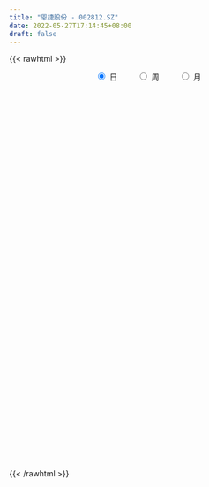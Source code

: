 ```yaml
---
title: "恩捷股份 - 002812.SZ"
date: 2022-05-27T17:14:45+08:00
draft: false
---
```

{{< rawhtml >}}
    <div style="text-align: center">
        <label style="padding: 1rem;"><input style="margin-right: .5rem" type="radio" name="period" value="D" checked onclick="period_change(this)">日</label>
        <label style="padding: 1rem;"><input style="margin-right: .5rem" type="radio" name="period" value="W" onclick="period_change(this)">周</label>
        <label style="padding: 1rem;"><input style="margin-right: .5rem" type="radio" name="period" value="M" onclick="period_change(this)">月</label>
    </div>
    <div id="chart" style="height: 700px;"></div> 
    <script type="text/javascript">
        const D_v = [29897.96,55114.48,40998.24,50944.56,84098.91,45647.38,78876.97,81673.23,46324.68,45690.02,49722.9,38300.93,43593.3,119870.31,141944.52,89039.56,63648.24,71507.38,76946.19,50359.78,68612.55,44386.63,92202.65,142875.87,80795.27,224493.96,110534.55,106272.99,101291.89,85922.71,67230.95,73546.81,95096.65,80022.47,95119.66,101723.72,95198.91,85398.54,126457.71,97315.9,107471.35,89531.48,115621.55,141772.93,110389.5,97085.48,93573.47,70411.53,72126.45,73127.79,98787.79,115792.71,118314.6,121059.42,80335.97,71475.41,120372.45,108204.73,85135.75,126530.15,103193.14,74691.95,84938.15,138384.17,117148.95,69774.05,95864.83,79736.51,80182.58,74282.81,78555.55,79395.23,67013.05,80421.32,53420.17,93984.98,74042.0,101200.06,66720.71,90283.42,71436.76,78337.12,45997.53,62236.2,97387.25,70246.37,58712.22,52395.36,36105.75,38559.22,51986.72,61143.59,101324.91,71965.76,75618.37,100953.89,113287.23,88724.69,71601.81,49755.53,85654.73,79701.37,65281.02,84221.28,63573.85,45543.87,54454.88,138416.28,86466.36,72969.87,82802.09,66181.87,83438.81,48995.57,70947.5,119243.57,88375.13,65992.87,110491.85,85305.77,65486.54,74804.58,66265.15,65707.1,51041.95,86770.55,99728.02,116198.51,92047.12,59660.83,69894.04,78046.64,232616.47,99584.84,88978.26,81615.95,121327.04,93397.06,148738.04,145160.25,89787.51,89277.51,52173.49,46961.65,46848.42,81729.55,83205.68,117399.1,75663.97,56422.67,79959.81,78752.49,82807.43,69178.59,52153.75,59215.64,81559.87,99439.32,91025.42,81454.36,67553.94,123026.26,111357.53,71870.46,61856.58,100100.46,59771.94,72846.96,89311.9,48625.44,52975.42,36256.98,34145.34,45178.77,51133.46,42796.94,99990.55,89311.69,116525.57,80096.83,81704.91,85362.88,48325.61,53970.8,36214.04,37565.81,39527.05,57440.76,58011.9,67625.48,70648.59,79483.04,63210.03,47747.75,108523.18,94983.42,117002.94,105184.04,125663.07,96117.65,107501.87,107886.86,143332.15,120633.69,95255.36,75126.93,51008.09,82292.19,70231.74,96531.41,92878.7,58249.02,87818.48,53497.33,51154.04,47584.2,44839.75,43799.09,111367.01,87163.47,74310.01,82220.78,112066.52,81197.14,65287.91,93525.26,72518.96,60589.87,100311.51,63626.51,108346.8,109435.71,114980.64,80467.22,43852.29,37944.37,99944.7,114436.56,46121.78,45151.96,50530.39,70192.57,36327.94,33649.26,59076.95,44336.94,44917.83,37773.28,37667.79,40607.75]
const D_histogram = [0.0,-0.1778023932,-0.4229050728,-0.5141208284,0.0916593986,0.5536404017,1.4200294049,1.8118940171,1.9358388856,1.9771715595,2.0327078195,1.8251228131,1.713622101,2.4806400787,3.6135096488,3.852725152,3.6296611107,3.2445483791,3.0179150882,2.5489389979,1.718062147,1.0619604443,1.1152083585,1.7485625617,1.9155480361,3.0376550732,3.3798553588,3.7155079099,4.2459434954,4.582494118,4.6795791606,4.4636021642,3.8078371517,2.8829992134,2.1303058192,2.2198528624,1.625623462,1.4275101432,2.2144913398,2.1145089645,1.0600734917,1.4441258605,-0.3385681499,-2.1678999356,-2.0889788602,-1.2486334407,-1.1639794552,-1.6764760258,-2.143197339,-3.4287695163,-3.5298554442,-3.1077866134,-3.8144020855,-3.9572159058,-3.7301439415,-1.8949177219,-0.1804829898,0.719390432,0.9349961856,-0.8345858382,-1.7871223153,-2.7196952901,-3.2991623119,-4.7219144828,-5.8798575404,-5.9463101046,-4.7068139399,-3.8947477409,-2.6157104088,-0.9470340719,-0.020567639,0.9931341583,1.2311656415,1.6451815665,1.5959755512,0.853245044,0.0454859816,-1.3738620957,-1.4905013666,-0.4344269591,-0.3011081594,-0.1604143543,-0.0214696469,0.5902972587,2.1628253459,2.3791121877,1.8279878569,2.149324379,1.8320819158,1.2462119284,0.7021129465,0.3474894976,-1.8805647856,-3.5131119831,-3.4475847736,-5.074673129,-5.7603123107,-6.4988943158,-5.4301778502,-4.4430258779,-2.7201503845,-0.9516334499,0.5637597018,2.5376024434,3.0071052458,3.200078013,3.3616383327,2.2714417321,2.0201828569,1.1893452825,0.771510504,0.1999673683,-0.5123317185,-0.7307474453,-0.5308989369,-1.9339298635,-2.6513298009,-2.9469550364,-3.370240264,-3.2063927221,-2.5789476624,-2.8560864691,-2.454304442,-2.0496831053,-1.7643292273,-1.9425827821,-1.2212170307,-0.9326811051,-1.3726179939,-1.3373778058,-0.7195120914,0.0275766893,-0.4683373228,-0.991040642,-1.1962607531,-1.1960048402,-1.8621347382,-2.0152138684,-1.0426000185,0.4531346314,1.3548207079,1.598657535,1.5858063892,1.5588884113,1.4955229034,0.6999244908,-0.0671310382,-0.9607490715,-0.7337269336,-0.9093936507,-1.1598421501,-0.7238050256,0.1512495296,0.744790442,1.3451140705,1.4129656523,1.6896455761,0.8578174891,-0.0784533887,-1.0793521501,-1.2832463401,-0.8554517099,0.3301735773,1.1676084952,2.0155465171,3.7030283169,4.3419490436,4.0992820306,4.0970276234,3.6786070404,3.1709423959,2.2819581559,1.8052510457,1.0323570935,0.15532097,-0.187570851,-1.5009110688,-2.3554323077,-3.6127445665,-4.3167617917,-4.3787083793,-3.2436705675,-2.1905370048,-1.106391712,-0.2591474432,0.0478355098,0.2580957158,0.9148634182,1.2879475673,2.0011519212,2.2323701878,1.8001496755,0.7233790956,-0.3087349016,-1.6053778626,-2.9375556364,-3.8911032771,-3.8340772753,-2.8096925706,-2.308393706,-1.9252780577,-1.5522692274,-0.4489773403,1.150821224,1.3783028606,1.4596230486,1.1677156907,0.8323133548,0.4993552843,-0.5167598157,-1.5542063709,-1.8390773662,-1.0525551096,-0.6032816564,0.0241218737,-0.0147588854,-0.0097010991,-0.1525961971,-0.9443816876,-1.301984181,-1.7372692595,-2.1377451867,-2.2948916367,-2.1082594743,-1.7557341194,-1.6610296674,-1.5672339812,-1.5378047393,-2.054037127,-2.5045354203,-1.4926836917,-0.2384389148,1.4995622093,2.441238792,2.8033838667,2.6481767243,3.0394259417,4.1924824319,4.4880178244,4.7684137667,4.3333296652,4.5609021851,4.335267869,4.0757701718,3.9359311573,3.186602693,2.0630254614,1.195586896,0.5352677229,0.3974554583]
const D_fast = [0.0,-0.2222529915,-0.5730819393,-0.7928279019,-0.1641328254,0.4362582782,1.6576546326,2.5024927491,3.110397339,3.6460229028,4.2097361176,4.4584318145,4.7753366276,6.162514625,8.1987616073,9.4011583985,10.0855096349,10.5115339981,11.0393794792,11.2076381384,10.8062768243,10.4156652326,10.7477152365,11.8182100801,12.4640825635,14.3456033689,15.5327674942,16.7972970227,18.3892184821,19.8713926342,21.138372467,22.0382960116,22.3344902871,22.1304021521,21.9102852127,22.5547954715,22.3669719366,22.5257361536,23.8663401851,24.294985051,23.505567951,24.250651785,22.3833157371,20.0120089675,19.5686853279,20.0968723871,19.8905315089,18.9589159319,17.956395284,15.8136307275,14.8300809385,14.475203116,12.8149871226,11.6828693258,10.9774053047,12.3389020938,14.0082160785,15.0879371083,15.5372919082,13.5590634249,12.159746369,10.5472495717,9.1429919719,6.5397611803,3.9118537376,2.3588236473,2.4216163269,2.2599955908,2.8851053207,4.3170231396,5.2383476628,6.5003329996,7.0461558931,7.8714672098,8.2212550823,7.6918358362,6.8954482691,5.1326346679,4.6433700554,5.590837723,5.6488794829,5.7494696995,5.8830469951,6.6423882154,8.7556226391,9.5666875278,9.4725601612,10.331227778,10.4720057938,10.1976887885,9.8291180432,9.5613669688,6.8631714892,4.3523462959,3.555977312,0.6602206743,-1.4654965851,-3.8288021691,-4.1176301661,-4.2412346632,-3.198396766,-1.6677881939,-0.0114551167,2.5967882358,3.8180673497,4.8110596201,5.8130295229,5.2906933553,5.5444801943,5.0109789407,4.7860217881,4.2644704944,3.4240884781,3.02298589,3.0901096641,1.2035962716,-0.1766361159,-1.2090001105,-2.4748454042,-3.1125960428,-3.1298878987,-4.1210483226,-4.3328424061,-4.4406418457,-4.5963702746,-5.2602695248,-4.8442080311,-4.7888423819,-5.5719337691,-5.8710380324,-5.4330503409,-4.6790673878,-5.2920657307,-6.0625292104,-6.5668145098,-6.8655598069,-7.9972233894,-8.6541059867,-7.9421421414,-6.3331238336,-5.0927325802,-4.4492313693,-4.0656309178,-3.7028267929,-3.3923115749,-4.0129288649,-4.7967671533,-5.9305724546,-5.88698205,-6.2899971798,-6.8304062168,-6.5753203487,-5.662453411,-4.8827148882,-3.946112742,-3.5250197472,-2.8259284294,-3.4433021441,-4.3991863691,-5.669923168,-6.194628943,-5.9806972402,-4.7125285587,-3.583191517,-2.2313668659,0.3818720131,2.1062800008,2.8884334954,3.910435994,4.4116671711,4.6967381256,4.3782434246,4.3528490758,3.838044397,2.999838516,2.6100539822,0.9214859973,-0.5218933185,-2.682391719,-4.4655993921,-5.6222230746,-5.2981029047,-4.7926035932,-3.9850562284,-3.2025988204,-2.8836569899,-2.608872855,-1.723389298,-1.0283182571,0.1851740771,0.9744848907,0.9923017972,0.0963759912,-1.0129217313,-2.710909158,-4.7774758409,-6.7037993009,-7.6052926179,-7.2833310559,-7.3591306177,-7.4573344839,-7.4723929605,-6.4813454084,-4.5938415381,-4.0217841863,-3.5755582362,-3.5755366715,-3.7028606687,-3.9109799181,-5.056284972,-6.48228312,-7.2269234568,-6.7035399775,-6.4050869385,-5.77165294,-5.8142234204,-5.8115909089,-5.9926350561,-7.0205159686,-7.7036145072,-8.5732169006,-9.5081291245,-10.2389984837,-10.5794311898,-10.6658393647,-10.9863923296,-11.2844051387,-11.6394270817,-12.6691687511,-13.7458008995,-13.1071200939,-11.9124850456,-9.7995933691,-8.2476070885,-7.1846160471,-6.6777790084,-5.5266733056,-3.3254962074,-1.9079563588,-0.4354569748,0.21279134,1.5805894062,2.4387720573,3.1982169031,4.0423606779,4.0896828869,3.4818620206,2.9133201792,2.3868179368,2.3483695368]
const D_slow = [0.0,-0.0444505983,-0.1501768665,-0.2787070736,-0.2557922239,-0.1173821235,0.2376252277,0.690598732,1.1745584534,1.6688513433,2.1770282982,2.6333090014,3.0617145267,3.6818745463,4.5852519585,5.5484332465,6.4558485242,7.266985619,8.021464391,8.6586991405,9.0882146773,9.3537047883,9.632506878,10.0696475184,10.5485345274,11.3079482957,12.1529121354,13.0817891129,14.1432749867,15.2888985162,16.4587933064,17.5746938474,18.5266531354,19.2474029387,19.7799793935,20.3349426091,20.7413484746,21.0982260104,21.6518488453,22.1804760865,22.4454944594,22.8065259245,22.721883887,22.1799089031,21.6576641881,21.3455058279,21.0545109641,20.6353919576,20.0995926229,19.2424002438,18.3599363828,17.5829897294,16.629389208,15.6400852316,14.7075492462,14.2338198157,14.1886990683,14.3685466763,14.6022957227,14.3936492631,13.9468686843,13.2669448618,12.4421542838,11.2616756631,9.791711278,8.3051337519,7.1284302669,6.1547433317,5.5008157295,5.2640572115,5.2589153017,5.5071988413,5.8149902517,6.2262856433,6.6252795311,6.8385907921,6.8499622875,6.5064967636,6.133871422,6.0252646822,5.9499876423,5.9098840537,5.904516642,6.0520909567,6.5927972932,7.1875753401,7.6445723043,8.181903399,8.639923878,8.9514768601,9.1270050967,9.2138774711,8.7437362747,7.865458279,7.0035620856,5.7348938033,4.2948157256,2.6700921467,1.3125476841,0.2017912147,-0.4782463815,-0.716154744,-0.5752148185,0.0591857924,0.8109621038,1.6109816071,2.4513911902,3.0192516233,3.5242973375,3.8216336581,4.0145112841,4.0645031262,3.9364201966,3.7537333352,3.621008601,3.1375261351,2.4746936849,1.7379549258,0.8953948598,0.0937966793,-0.5509402363,-1.2649618536,-1.8785379641,-2.3909587404,-2.8320410472,-3.3176867428,-3.6229910004,-3.8561612767,-4.1993157752,-4.5336602266,-4.7135382495,-4.7066440772,-4.8237284079,-5.0714885684,-5.3705537566,-5.6695549667,-6.1350886512,-6.6388921183,-6.8995421229,-6.7862584651,-6.4475532881,-6.0478889043,-5.651437307,-5.2617152042,-4.8878344784,-4.7128533557,-4.7296361152,-4.9698233831,-5.1532551165,-5.3806035291,-5.6705640667,-5.8515153231,-5.8137029407,-5.6275053302,-5.2912268125,-4.9379853995,-4.5155740054,-4.3011196332,-4.3207329804,-4.5905710179,-4.9113826029,-5.1252455304,-5.042702136,-4.7508000122,-4.246913383,-3.3211563037,-2.2356690428,-1.2108485352,-0.1865916294,0.7330601307,1.5257957297,2.0962852687,2.5475980301,2.8056873035,2.844517546,2.7976248332,2.422397066,1.8335389891,0.9303528475,-0.1488376004,-1.2435146953,-2.0544323371,-2.6020665883,-2.8786645164,-2.9434513772,-2.9314924997,-2.8669685708,-2.6382527162,-2.3162658244,-1.8159778441,-1.2578852971,-0.8078478783,-0.6270031044,-0.7041868298,-1.1055312954,-1.8399202045,-2.8126960238,-3.7712153426,-4.4736384853,-5.0507369118,-5.5320564262,-5.9201237331,-6.0323680681,-5.7446627621,-5.400087047,-5.0351812848,-4.7432523622,-4.5351740235,-4.4103352024,-4.5395251563,-4.9280767491,-5.3878460906,-5.650984868,-5.8018052821,-5.7957748137,-5.799464535,-5.8018898098,-5.8400388591,-6.076134281,-6.4016303262,-6.8359476411,-7.3703839378,-7.944106847,-8.4711717155,-8.9101052454,-9.3253626622,-9.7171711575,-10.1016223423,-10.6151316241,-11.2412654792,-11.6144364021,-11.6740461308,-11.2991555785,-10.6888458805,-9.9879999138,-9.3259557327,-8.5660992473,-7.5179786393,-6.3959741832,-5.2038707415,-4.1205383252,-2.980312779,-1.8964958117,-0.8775532687,0.1064295206,0.9030801938,1.4188365592,1.7177332832,1.8515502139,1.9509140785]
const D_data = [['2021-05-11', 128.3803, 130.9766, 128.3803, 132.1949],['2021-05-12', 129.4887, 128.1905, 125.2846, 130.9567],['2021-05-13', 126.3231, 125.9437, 124.4458, 128.7697],['2021-05-14', 126.3231, 126.5528, 124.1162, 128.2205],['2021-05-17', 127.6014, 136.4789, 126.8224, 137.6373],['2021-05-18', 138.4562, 137.8071, 136.0895, 139.7843],['2021-05-19', 138.0068, 147.2838, 136.8085, 149.3509],['2021-05-20', 145.007, 146.1154, 144.4278, 150.4394],['2021-05-21', 149.0413, 145.7959, 143.599, 149.0413],['2021-05-24', 147.7931, 146.9842, 142.9499, 148.0927],['2021-05-25', 146.2652, 149.311, 145.3265, 151.7775],['2021-05-26', 149.291, 147.4935, 147.0441, 150.7689],['2021-05-27', 147.8031, 149.6605, 145.6661, 151.2882],['2021-05-28', 150.7689, 164.6195, 150.3395, 164.6295],['2021-05-31', 166.7765, 177.4016, 166.7765, 180.747],['2021-06-01', 177.3817, 173.6469, 168.7637, 179.3988],['2021-06-02', 174.7653, 171.7595, 169.7623, 178.2504],['2021-06-03', 171.46, 171.8195, 162.7721, 173.7567],['2021-06-04', 171.0605, 175.7539, 171.0605, 179.9481],['2021-06-07', 176.8125, 174.256, 171.1104, 178.8197],['2021-06-08', 174.256, 169.1732, 165.5682, 179.7284],['2021-06-09', 168.8037, 169.7623, 167.2159, 172.878],['2021-06-10', 170.7609, 179.2491, 169.8023, 182.3447],['2021-06-11', 183.7428, 190.9427, 180.5472, 194.4178],['2021-06-15', 194.6675, 190.2137, 185.8598, 195.3365],['2021-06-23', 204.5337, 209.2371, 199.7204, 209.2371],['2021-06-24', 209.7064, 207.6892, 203.2155, 212.1031],['2021-06-25', 207.6892, 214.1003, 206.8704, 217.5754],['2021-06-28', 213.2614, 224.0363, 210.705, 228.8995],['2021-06-29', 227.6912, 229.6085, 225.8838, 233.8127],['2021-06-30', 230.6771, 233.7727, 224.6854, 241.6617],['2021-07-01', 238.6659, 235.6301, 229.6785, 243.4592],['2021-07-02', 232.3148, 233.6529, 223.8866, 239.4647],['2021-07-05', 238.2664, 231.3761, 225.4843, 239.265],['2021-07-06', 232.7042, 233.7827, 228.1805, 245.1568],['2021-07-07', 227.7012, 247.154, 225.704, 251.6377],['2021-07-08', 246.5648, 241.6916, 240.8628, 255.9317],['2021-07-09', 240.8528, 248.7218, 233.4332, 252.8161],['2021-07-12', 253.6449, 267.1859, 247.9828, 273.3373],['2021-07-13', 268.8836, 262.8021, 252.9359, 273.6169],['2021-07-14', 255.742, 252.167, 242.7202, 258.1486],['2021-07-15', 246.0955, 272.6183, 246.0955, 273.8666],['2021-07-16', 269.4328, 245.3565, 245.3565, 269.6225],['2021-07-19', 232.6743, 237.168, 228.1805, 243.2195],['2021-07-20', 237.6673, 257.7591, 237.168, 260.1358],['2021-07-21', 262.9918, 271.5299, 259.6365, 273.4971],['2021-07-22', 272.1989, 266.6267, 258.1386, 276.2932],['2021-07-23', 263.9605, 259.8163, 250.7589, 264.4198],['2021-07-26', 254.4737, 259.1072, 245.6561, 261.8035],['2021-07-27', 256.6008, 244.6575, 242.8101, 264.4897],['2021-07-28', 244.6675, 255.6321, 240.014, 259.1372],['2021-07-29', 265.6081, 262.9619, 245.5163, 268.0048],['2021-07-30', 259.6365, 247.7032, 240.0439, 267.4156],['2021-08-02', 253.6449, 251.6477, 237.7172, 261.3142],['2021-08-03', 256.6507, 255.5922, 245.3166, 261.6337],['2021-08-04', 249.6505, 281.1564, 248.6519, 281.1564],['2021-08-05', 280.6171, 290.4733, 279.6085, 296.415],['2021-08-06', 292.5904, 289.6145, 284.9011, 307.7492],['2021-08-09', 287.6073, 286.7985, 272.4286, 289.5846],['2021-08-10', 286.4889, 259.8063, 258.1186, 287.4875],['2021-08-11', 266.6267, 263.6309, 253.6549, 268.4242],['2021-08-12', 263.5311, 258.8975, 256.1414, 267.6253],['2021-08-13', 261.5838, 258.6379, 255.6421, 279.3988],['2021-08-16', 249.6605, 241.1025, 237.7472, 252.6463],['2021-08-17', 237.6673, 234.6615, 230.4773, 242.6603],['2021-08-18', 237.6673, 241.5618, 236.6687, 246.6547],['2021-08-19', 244.1482, 257.9389, 241.6717, 261.0246],['2021-08-20', 257.14, 255.6421, 253.2455, 270.6012],['2021-08-23', 256.6507, 265.3885, 246.3052, 270.1718],['2021-08-24', 263.6209, 277.6113, 258.6479, 281.3261],['2021-08-25', 276.8324, 275.714, 262.7322, 277.6113],['2021-08-26', 276.6127, 283.2335, 271.0306, 286.5388],['2021-08-27', 277.2219, 278.6099, 267.9549, 283.2035],['2021-08-30', 278.6099, 284.6016, 271.9493, 297.873],['2021-08-31', 285.6002, 282.0052, 274.4158, 286.0995],['2021-09-01', 285.4304, 273.1076, 258.6479, 285.9996],['2021-09-02', 269.6225, 269.4228, 265.9377, 279.6085],['2021-09-03', 270.022, 256.1314, 249.6505, 270.6111],['2021-09-06', 252.9259, 268.0447, 250.7589, 269.2131],['2021-09-07', 272.4186, 285.3905, 262.832, 287.3976],['2021-09-08', 284.991, 277.6113, 273.6169, 285.3006],['2021-09-09', 281.4759, 279.1092, 271.0006, 290.5932],['2021-09-10', 276.6028, 280.6171, 272.6183, 285.6002],['2021-09-13', 286.8384, 289.6645, 281.6058, 296.3851],['2021-09-14', 291.5918, 309.6465, 289.295, 318.554],['2021-09-15', 311.7236, 300.3096, 298.3823, 314.5596],['2021-09-16', 301.0585, 292.5305, 288.2964, 302.876],['2021-09-17', 292.5904, 305.5722, 289.5946, 310.3655],['2021-09-22', 304.5736, 300.3795, 293.3393, 306.5708],['2021-09-23', 297.5834, 297.0541, 294.5876, 304.5736],['2021-09-24', 298.0927, 296.5848, 284.6016, 303.3753],['2021-09-27', 297.0841, 298.2524, 286.1094, 304.4438],['2021-09-28', 296.1354, 268.4242, 268.4242, 300.5293],['2021-09-29', 264.6295, 264.4298, 257.9688, 275.1648],['2021-09-30', 267.0461, 279.7284, 262.6323, 284.3719],['2021-10-08', 283.603, 251.7575, 251.7575, 285.4004],['2021-10-11', 252.846, 253.6449, 241.6617, 262.7821],['2021-10-12', 252.6463, 244.6874, 239.6645, 254.8532],['2021-10-13', 246.6547, 263.7308, 246.6547, 265.4284],['2021-10-14', 262.5225, 264.4298, 258.6379, 270.6211],['2021-10-15', 266.447, 278.1106, 256.8005, 282.1849],['2021-10-18', 280.4174, 286.5988, 272.6683, 287.3976],['2021-10-19', 286.5988, 292.0911, 284.991, 298.2325],['2021-10-20', 292.0911, 308.5181, 290.2037, 313.2914],['2021-10-21', 309.3669, 298.582, 294.8971, 309.986],['2021-10-22', 298.8916, 299.5806, 291.2023, 302.876],['2021-10-25', 298.582, 303.0757, 297.124, 308.4482],['2021-10-26', 311.5638, 287.5175, 280.3974, 312.2129],['2021-10-27', 284.6016, 296.5848, 280.6071, 299.7603],['2021-10-28', 296.5848, 288.1965, 284.252, 301.2383],['2021-10-29', 292.4306, 291.3321, 282.6044, 295.2866],['2021-11-01', 293.589, 287.6872, 281.8554, 296.3651],['2021-11-02', 285.6002, 282.884, 277.1919, 290.0939],['2021-11-03', 282.6443, 286.5988, 278.0607, 287.3477],['2021-11-04', 288.7258, 291.8115, 284.8312, 301.1784],['2021-11-05', 288.5261, 267.9449, 266.2872, 288.596],['2021-11-08', 265.4284, 269.3429, 263.3114, 273.9664],['2021-11-09', 269.4827, 269.9321, 264.7893, 277.2019],['2021-11-10', 268.4442, 264.0304, 252.4366, 269.6125],['2021-11-11', 274.5956, 268.1146, 267.0162, 278.2704],['2021-11-12', 268.1146, 273.7168, 265.1388, 276.4729],['2021-11-15', 271.9193, 261.0146, 256.9303, 272.878],['2021-11-16', 259.8362, 267.5055, 254.6435, 271.6197],['2021-11-17', 267.146, 267.6153, 264.26, 274.306],['2021-11-18', 269.6225, 266.0875, 263.3313, 271.6197],['2021-11-19', 267.5954, 258.6379, 255.2926, 273.1776],['2021-11-22', 259.6465, 269.6225, 259.6465, 272.3887],['2021-11-23', 268.6239, 265.5382, 252.147, 268.6239],['2021-11-24', 264.6095, 254.4937, 253.2954, 264.6295],['2021-11-25', 254.6535, 257.6393, 253.7547, 261.5139],['2021-11-26', 258.8077, 265.2287, 256.9802, 267.5255],['2021-11-29', 260.6351, 269.6026, 260.6351, 272.2089],['2021-11-30', 250.6491, 253.8446, 242.86, 257.6293],['2021-12-01', 252.6363, 249.4508, 245.4963, 257.6293],['2021-12-02', 251.6477, 249.8302, 247.7531, 257.3397],['2021-12-03', 249.6804, 250.0999, 243.6689, 251.1484],['2021-12-06', 246.6547, 237.867, 237.0681, 249.1512],['2021-12-07', 238.0767, 239.6046, 231.9952, 242.1011],['2021-12-08', 240.1638, 253.7448, 240.1638, 261.2343],['2021-12-09', 254.4438, 265.7879, 251.1883, 266.0276],['2021-12-10', 264.6495, 264.6295, 257.14, 265.6281],['2021-12-13', 264.1302, 259.7863, 253.8047, 266.6267],['2021-12-14', 259.4168, 257.6393, 255.0629, 262.1929],['2021-12-15', 255.6521, 257.839, 255.6521, 261.3841],['2021-12-16', 257.6393, 257.6393, 254.6435, 260.1358],['2021-12-17', 255.6121, 246.3251, 245.696, 256.431],['2021-12-20', 248.6519, 242.0212, 238.0268, 252.127],['2021-12-21', 243.6089, 234.8213, 227.4416, 244.6575],['2021-12-22', 236.2093, 245.6561, 236.1594, 246.9343],['2021-12-23', 241.7116, 239.3349, 236.9682, 245.6561],['2021-12-24', 239.4647, 235.6201, 227.3417, 242.3307],['2021-12-27', 233.6729, 243.1496, 233.2634, 245.3166],['2021-12-28', 242.151, 251.1484, 237.3277, 251.8175],['2021-12-29', 250.02, 251.1484, 247.2339, 257.4096],['2021-12-30', 251.1484, 254.5337, 248.7318, 256.0016],['2021-12-31', 258.5181, 250.0499, 248.5321, 259.1372],['2022-01-04', 253.7448, 254.1742, 248.4622, 259.1871],['2022-01-05', 250.699, 239.1652, 237.6673, 255.1428],['2022-01-06', 240.703, 232.7541, 227.1819, 240.703],['2022-01-07', 232.6743, 225.5842, 221.2502, 234.5916],['2022-01-10', 224.6854, 230.6771, 221.9093, 235.0509],['2022-01-11', 242.0511, 237.6273, 235.0609, 249.9301],['2022-01-12', 246.6447, 250.5692, 246.1754, 254.973],['2022-01-13', 253.6449, 251.5978, 243.6788, 256.8005],['2022-01-14', 248.7717, 256.9403, 245.6561, 260.6351],['2022-01-17', 261.6337, 276.1035, 261.6337, 278.3803],['2022-01-18', 277.6113, 272.109, 266.7965, 278.0108],['2022-01-19', 274.6155, 265.2786, 258.2085, 279.7883],['2022-01-20', 266.427, 270.8209, 265.6781, 280.8868],['2022-01-21', 270.8209, 267.6253, 264.7394, 274.9151],['2022-01-24', 265.1787, 266.9063, 257.6593, 269.6225],['2022-01-25', 268.5341, 260.7849, 260.715, 270.3615],['2022-01-26', 263.6309, 264.2201, 258.4382, 266.417],['2022-01-27', 263.6309, 258.6379, 258.4981, 267.7252],['2022-01-28', 261.6936, 253.7348, 250.6491, 263.9105],['2022-02-07', 261.6337, 257.5095, 255.692, 268.4242],['2022-02-08', 255.7519, 240.5432, 236.9682, 257.4396],['2022-02-09', 242.5604, 239.1652, 228.1905, 243.559],['2022-02-10', 240.683, 226.1833, 222.6982, 241.6617],['2022-02-11', 224.6854, 224.6655, 222.169, 234.3419],['2022-02-14', 221.7196, 227.0421, 219.7224, 235.0609],['2022-02-15', 229.6785, 241.6617, 225.724, 243.4292],['2022-02-16', 241.6617, 244.0583, 239.1652, 248.3623],['2022-02-17', 244.0583, 248.5321, 237.7871, 252.5964],['2022-02-18', 245.1069, 249.8402, 242.9399, 252.5364],['2022-02-21', 249.6505, 245.696, 243.2894, 251.6477],['2022-02-22', 246.1853, 245.5962, 240.8828, 246.6547],['2022-02-23', 246.5948, 253.6249, 245.6062, 257.9289],['2022-02-24', 250.0499, 253.3952, 249.6505, 256.9702],['2022-02-25', 255.6421, 261.6337, 255.5223, 266.1374],['2022-02-28', 261.3142, 259.6365, 249.7503, 262.4925],['2022-03-01', 262.7322, 252.2469, 251.0485, 263.4012],['2022-03-02', 250.749, 240.9826, 238.8856, 253.0258],['2022-03-03', 240.6731, 235.8898, 235.6701, 242.9299],['2022-03-04', 232.0352, 225.3545, 223.7368, 237.4176],['2022-03-07', 223.8766, 215.738, 213.5011, 224.4058],['2022-03-08', 217.9948, 211.2043, 205.9117, 220.4614],['2022-03-09', 210.5552, 217.865, 206.2812, 220.7509],['2022-03-10', 226.5728, 229.6685, 222.7182, 235.1708],['2022-03-11', 226.5628, 224.5157, 215.8179, 227.6713],['2022-03-14', 221.6896, 222.9778, 216.8165, 232.5544],['2022-03-15', 222.9878, 222.6882, 217.7052, 232.175],['2022-03-16', 227.6912, 234.1921, 218.1146, 235.68],['2022-03-17', 238.6659, 247.1939, 238.6659, 251.6377],['2022-03-18', 242.2508, 235.1708, 228.6798, 242.3607],['2022-03-21', 235.6701, 234.5716, 229.9581, 240.024],['2022-03-22', 233.7228, 229.6785, 228.0607, 234.6715],['2022-03-23', 231.6757, 227.5714, 224.7853, 236.6687],['2022-03-24', 225.684, 225.684, 216.8464, 228.4801],['2022-03-25', 225.3645, 212.8121, 211.7236, 225.3645],['2022-03-28', 214.4298, 205.4624, 202.5165, 215.019],['2022-03-29', 205.712, 209.2071, 205.3126, 211.1144],['2022-03-30', 212.7022, 222.0491, 211.7036, 222.0491],['2022-03-31', 221.6896, 219.6924, 216.1973, 221.6896],['2022-04-01', 219.6924, 223.7867, 217.1959, 227.4516],['2022-04-06', 222.6882, 216.2073, 214.26, 224.5856],['2022-04-07', 215.698, 215.8278, 211.7036, 218.574],['2022-04-08', 216.6966, 212.7022, 209.8063, 219.4927],['2022-04-11', 209.0773, 200.739, 197.7731, 209.0773],['2022-04-12', 197.9229, 201.2682, 197.9229, 205.692],['2022-04-13', 200.1098, 195.9756, 193.7388, 201.9273],['2022-04-14', 198.3124, 191.5718, 188.7657, 201.0485],['2022-04-15', 189.7344, 190.2337, 182.3148, 191.7316],['2022-04-18', 191.2323, 191.6816, 181.9852, 195.4963],['2022-04-19', 194.8173, 192.4306, 191.5219, 197.5235],['2022-04-20', 195.2766, 187.7372, 183.4032, 195.2766],['2022-04-21', 187.7372, 185.5802, 183.3034, 193.4991],['2022-04-22', 185.2307, 182.4446, 180.8568, 185.3006],['2022-04-25', 177.7511, 171.3601, 170.9906, 180.747],['2022-04-26', 173.0577, 166.1674, 164.7693, 173.6569],['2022-04-27', 162.842, 182.7841, 161.7735, 182.7841],['2022-04-28', 182.3148, 189.6145, 179.2491, 193.4991],['2022-04-29', 189.7344, 202.6663, 182.7541, 206.9802],['2022-05-05', 204.7134, 199.97, 193.1696, 204.7134],['2022-05-06', 194.9271, 196.8744, 193.8586, 201.4779],['2022-05-09', 194.7274, 191.7615, 190.3835, 198.4821],['2022-05-10', 191.7216, 200.2596, 187.108, 200.8189],['2022-05-11', 202.2169, 215.7579, 196.3251, 219.4927],['2022-05-12', 212.2229, 211.434, 207.7492, 215.5582],['2022-05-13', 213.2914, 215.698, 209.8662, 216.8165],['2022-05-16', 218.8, 209.3, 209.03, 222.0],['2022-05-17', 209.0, 220.11, 209.0, 222.0],['2022-05-18', 219.0, 217.66, 216.38, 221.82],['2022-05-19', 215.0, 219.1, 213.44, 220.8],['2022-05-20', 221.29, 222.68, 218.0, 224.68],['2022-05-23', 221.23, 215.56, 214.44, 222.49],['2022-05-24', 214.66, 208.06, 207.12, 215.38],['2022-05-25', 208.0, 207.4, 205.78, 211.8],['2022-05-26', 207.7, 206.8, 202.2, 212.5],['2022-05-27', 208.64, 211.83, 208.64, 216.86]]
const W_v = [90652.5,87240.81,87945.56,63056.73,41472.52,80804.84,46100.4,32997.79,38965.57,147523.24,58149.11,73805.41,103082.45,73518.14,45190.95,74597.33,59304.67,89939.0,51887.3,42984.78,81913.05,33659.94,51394.68,40538.99,47602.14,51010.84,50835.34,29655.86,22643.23,31718.4,32790.28,21378.65,35494.41,55392.78,61814.57,52199.94,56615.29,17435.74,36342.58,73981.77,72900.28,23632.58,66585.52,78903.94,84166.58,79609.78,79880.88,50163.07,69164.63,74757.26,64321.33,97059.56,101060.19,93408.77,72991.02,97311.05,55134.49,54814.51,43416.81,29721.65,40842.69,66978.91,37308.02,63915.65,65174.03,54804.55,60231.73,88105.39,121802.83,89255.85,128875.33,130734.18,66910.89,110914.98,96764.26,48422.48,107011.74,82056.07,72128.41,83244.27,125649.91,176966.9,193274.67,153653.69,130599.76,126729.66,118949.71,179049.69,119549.6,121284.78,73655.84,28378.2,85525.77,83477.72,118562.83,87289.53,56573.67,83279.76,157127.0,114053.68,131351.2,157005.02,109928.9,223708.84,172332.71,213708.55,137030.83,236054.4,244890.17,247185.95,354897.0700000001,308782.63,411387.76,75950.87,423492.83,264270.68,221064.84,270810.38,730680.7000000001,316866.19,482167.8200000001,531191.4300000001,435563.28,427989.53,343328.99,490910.16,379090.98,545550.62,549084.7,521036.54,826713.3600000001,765336.8100000001,585863.27,896734.3400000001,561143.4900000001,512964.08,552211.2,617253.4299999999,620770.35,397930.7,508267.3100000001,306395.83,259926.47,252526.79,309209.28,520466.52,313909.48,368754.78,347544.9400000001,375094.1200000001,181874.1,252697.06,415982.3100000001,459430.14,460375.14,496272.44,364912.4399999999,416220.2799999999,323409.59,367811.18,383996.38,309184.52,330737.38,263812.44,174821.43,92453.59,302089.31,252627.76,309613.91,403726.68,355997.02,246554.33,286753.2,340878.76,331843.91,331890.31,307404.03,261102.58,519288.83,915930.64,468041.31,391000.37,356459.54,240532.15,324656.94,573367.11,519948.09,540322.64,506047.47,322962.75,259233.93,133298.71,193994.6,315099.23,280577.21,101486.74,214074.49,336621.17,297177.46,443085.89,398437.48,80795.27,441301.5,423089.01,457463.3,536397.99,513232.91,478149.34,501447.98,474489.14,500908.51,379429.22,403068.53,352775.54,340977.4,126651.69,310052.63,100953.89,409023.99,338321.39,435109.48,388807.32,415652.16,344589.33,437528.52,580842.1599999999,598409.9,316990.62,412651.23,342107.9,353478.97,435664.77,370656.7,219689.97,428721.58,305578.24,260171.0,369612.59,538951.12,574609.9300000001,375190.36,343597.57,136223.04,467127.79,373119.14,496701.17,124319.51,343599.3700000001,249777.11,205303.59]
const W_histogram = [0.0,0.053460057,0.055938175,-0.0522466541,-0.0474509995,0.1669081513,0.3404349211,0.5990095419,1.0249458338,1.1059827046,1.0649446545,1.1051098575,0.7941675619,0.6590478149,0.5788930986,0.7945716559,0.8610485535,0.3538281892,-0.1899353245,-0.4340850946,-0.7864000855,-0.8608816654,-0.7819999494,-0.7791008502,-0.9519054504,-1.0777414035,-1.036480043,-0.9990440273,-0.9528548588,-0.8889334485,-0.4999633603,-0.2961546674,-0.0593067244,0.179357282,0.5559686116,0.6250824703,0.7789742077,0.765249381,0.819427156,0.4758251007,0.242633003,0.07881509,0.1400950636,0.0021517535,-0.1132271316,-0.4036237756,-0.4927120141,-0.5496034366,-0.6670144476,-0.6184754167,-0.8216406839,-0.9723520255,-0.7570181422,-0.6044462517,-0.5975989315,-0.5227159334,-0.5922545456,-0.5644682582,-0.5288895352,-0.4861251742,-0.3476274906,-0.1185095346,-0.0053004756,-0.1182864127,-0.201426335,-0.2491782261,-0.055445034,0.0993638948,0.3697909624,0.4973808211,0.7535036029,0.971927983,1.1230193735,0.9684736279,0.8452283177,0.7368630841,0.50793616,0.3548513288,0.3607460425,0.2511486773,0.2935305008,0.3018053486,0.5843011761,0.8389357256,1.0638144189,1.0700116654,0.9133800887,0.5973976738,0.3462137032,0.2192366608,-0.0273626253,-0.2176249787,-0.3724960716,-0.5741064741,-0.5483431204,-0.5047838261,-0.5023914748,-0.5333081649,-0.6879800559,-0.7829460704,-0.6063700212,-0.3812196394,-0.3015774006,-0.067671762,0.0571099494,0.0052129845,-0.0861292654,0.0180912143,-0.0883281044,-0.1323728868,-0.0603962438,0.0088891752,0.0836398012,0.1684982966,0.2707375792,0.2343618771,0.1461415219,0.1751515872,0.3824161998,0.3752983581,0.6023212277,0.8389806747,1.0895831665,1.2380502663,1.3722230612,1.5825423376,1.8564422332,2.0601466429,1.9974426041,2.0472017607,2.2402035756,2.0860566402,1.9983580614,1.3731479324,0.8433320113,0.1286040478,-0.7702758761,-1.5604143184,-1.7725263084,-1.8910698051,-1.6946610376,-1.5498891202,-1.1760637527,-0.8654840169,-0.8057377822,-0.5804513502,-0.2273244221,0.2789410621,0.4136420011,0.5499055302,0.7589388498,0.9741619978,1.3490448801,1.5314452,1.1760555319,1.500551129,1.7884794284,1.6365808624,1.029968446,0.9180810627,1.0831448199,0.695387044,0.9789836162,0.7842630168,0.899529172,1.3066401289,1.3867975321,1.0573908441,1.0525043563,1.2208813214,1.3322424416,1.0082565405,0.2288162538,0.2160794527,0.2373427098,1.3492681171,2.6131628435,3.3941767067,4.2470462212,3.6281702293,3.0668412763,1.8137324039,0.7835958251,0.7039917277,-0.8206718912,-2.9643564408,-4.1512493205,-4.0182928674,-4.0938222013,-4.1651892435,-3.9553399633,-3.7799501814,-3.6636500333,-2.6651110307,-1.4066299225,-0.9115109942,-0.8027415219,0.4792339747,2.4014852237,4.128101072,5.8909179442,6.5547517407,8.0509354521,9.6954520769,11.0384954635,10.9205901689,11.00583734,9.4930428148,10.4840043347,8.3168931324,6.050680086,5.4842961287,3.1002463809,2.6919741953,3.5673038688,3.0270224309,1.1187054261,-2.2588838185,-2.9083464066,-2.1188254816,-2.3605015699,-4.1965793155,-5.0653164075,-6.6013069485,-7.0770445188,-8.2332612331,-7.8438832327,-8.5836796236,-9.4878994016,-8.8221068197,-9.6692754311,-7.8358737285,-5.7197742004,-5.0927290607,-6.3889333022,-5.3463568005,-3.7343029163,-4.9091943453,-5.4963867748,-4.938398036,-5.7874906004,-5.3335594354,-5.4823180294,-6.7150376903,-7.610432003,-6.4425297414,-5.6880598772,-3.6484040444,-1.6575284709,-0.9358111447]
const W_fast = [0.0,0.0668250712,0.0832877331,-0.0379587596,-0.0450258549,0.2110603337,0.4696958339,0.8780228401,1.5601955904,1.9177281374,2.1429262509,2.4593689182,2.3469685132,2.37661072,2.4411792783,2.8555007496,3.1372397855,2.7184764685,2.1272291237,1.77455808,1.2256430676,0.9359410715,0.8193228001,0.6274466867,0.2166657239,-0.17860558,-0.3964642303,-0.6087892215,-0.8008137676,-0.9591257195,-0.6951464713,-0.5653764453,-0.3433551834,-0.0598518564,0.455751626,0.6811361023,1.0297713916,1.2073589102,1.4663934742,1.2417476941,1.0692138471,0.9250997066,1.021403446,0.8839980744,0.7403124063,0.3490098185,0.1367435765,-0.0575487052,-0.3417133281,-0.4477931514,-0.8563685895,-1.2501679375,-1.2240885898,-1.2226282622,-1.3651806749,-1.4209766601,-1.6385789088,-1.7519096858,-1.8485533466,-1.9273202792,-1.8757294683,-1.6762388959,-1.5643549558,-1.7069124961,-1.8404090021,-1.9504554498,-1.7705835162,-1.5909336136,-1.2280588055,-0.9761237415,-0.531625059,-0.0702186831,0.3616275508,0.4492002121,0.5372619813,0.6131125187,0.5111696347,0.4467976357,0.54287886,0.4960686641,0.6118331128,0.6955592978,1.1241304193,1.5884989001,2.0793311982,2.3530313611,2.4247448065,2.2581118101,2.0934812653,2.0213133881,1.7678734457,1.5232048476,1.2752097368,0.9300727157,0.8187502893,0.7361136272,0.6129081098,0.4486643784,0.1219974734,-0.1687050587,-0.1437215148,-0.0138760429,-0.0096281542,0.2073595439,0.3464187427,0.2958250239,0.1829504577,0.291693741,0.1631923961,0.086054392,0.1429319741,0.2144396869,0.3101002631,0.4370833327,0.6070070102,0.6292217773,0.5775368026,0.6503347647,0.9532034273,1.0399101751,1.4175133516,1.8639179673,2.3869162507,2.8448959171,3.3221244773,3.928079338,4.666089792,5.3848308624,5.8214874746,6.3830470713,7.1360997802,7.5034670048,7.9153579414,7.6334347955,7.3144518773,6.6318749256,5.5404260327,4.3601840109,3.7049404438,3.1136294958,2.8863730039,2.6436726412,2.7234820706,2.8176908021,2.6760025913,2.7561761857,3.0524720082,3.628472758,3.8665841972,4.1403241089,4.539092141,4.9978557885,5.7099998908,6.2752615106,6.2138857255,6.9135191049,7.6485672614,7.9058139109,7.556693606,7.6743264884,8.1101764506,7.8962654357,8.424607912,8.4259530668,8.7661015149,9.499872504,9.9267292903,9.8616703133,10.1199099147,10.5935072101,11.0379289406,10.9660071746,10.2437709514,10.2850540135,10.3656529481,11.8148953846,13.7320808219,15.3616388618,17.2762699316,17.564436497,17.7698178631,16.9701420917,16.1359044692,16.2322983037,14.502466712,11.6176930522,9.3929878423,8.5213710786,7.4223861944,6.3097218414,5.5307361307,4.7611383672,3.9615260071,4.2937872519,5.2006108796,5.4678520593,5.3759361511,6.7777201414,9.3003426964,12.0589838127,15.2945301709,17.5970519026,21.105969477,25.174349121,29.2770163735,31.8892586211,34.7259651272,35.5864313057,39.1983939093,39.1105059901,38.3569629652,39.1616530401,37.5526648875,37.8173862507,39.5845418914,39.8010160612,38.172375413,34.2300652138,32.8535160239,33.1133305786,32.2815290978,29.3963065234,27.2612403295,24.0749230513,21.8299243513,18.6153923288,17.043799521,14.1580832241,10.8818885958,9.3421544728,6.0776670036,5.952100274,6.638256252,5.9921191265,3.0986815595,2.804668861,3.4831470162,1.0809570009,-0.8803321223,-1.5569428926,-3.852908107,-4.7323668008,-6.2517049023,-9.1631839857,-11.9611862991,-12.4039164728,-13.0714615779,-11.9439067563,-10.3674133005,-9.8796487604]
const W_slow = [0.0,0.0133650142,0.027349558,0.0142878945,0.0024251446,0.0441521824,0.1292609127,0.2790132982,0.5352497566,0.8117454328,1.0779815964,1.3542590608,1.5528009513,1.717562905,1.8622861797,2.0609290936,2.276191232,2.3646482793,2.3171644482,2.2086431745,2.0120431532,1.7968227368,1.6013227495,1.4065475369,1.1685711743,0.8991358234,0.6400158127,0.3902548059,0.1520410912,-0.070192271,-0.195183111,-0.2692217779,-0.284048459,-0.2392091385,-0.1002169856,0.056053632,0.2507971839,0.4421095292,0.6469663182,0.7659225933,0.8265808441,0.8462846166,0.8813083825,0.8818463209,0.853539538,0.7526335941,0.6294555905,0.4920547314,0.3253011195,0.1706822653,-0.0347279056,-0.277815912,-0.4670704476,-0.6181820105,-0.7675817434,-0.8982607267,-1.0463243631,-1.1874414277,-1.3196638115,-1.441195105,-1.5281019777,-1.5577293613,-1.5590544802,-1.5886260834,-1.6389826671,-1.7012772237,-1.7151384822,-1.6902975085,-1.5978497679,-1.4735045626,-1.2851286619,-1.0421466661,-0.7613918227,-0.5192734158,-0.3079663363,-0.1237505653,0.0032334747,0.0919463069,0.1821328175,0.2449199868,0.318302612,0.3937539492,0.5398292432,0.7495631746,1.0155167793,1.2830196957,1.5113647178,1.6607141363,1.7472675621,1.8020767273,1.795236071,1.7408298263,1.6477058084,1.5041791899,1.3670934097,1.2408974532,1.1152995845,0.9819725433,0.8099775293,0.6142410117,0.4626485064,0.3673435966,0.2919492464,0.2750313059,0.2893087933,0.2906120394,0.2690797231,0.2736025266,0.2515205005,0.2184272788,0.2033282179,0.2055505117,0.226460462,0.2685850361,0.3362694309,0.3948599002,0.4313952807,0.4751831775,0.5707872274,0.664611817,0.8151921239,1.0249372926,1.2973330842,1.6068456508,1.9499014161,2.3455370005,2.8096475588,3.3246842195,3.8240448705,4.3358453107,4.8958962046,5.4174103646,5.91699988,6.2602868631,6.4711198659,6.5032708779,6.3107019088,5.9205983292,5.4774667522,5.0046993009,4.5810340415,4.1935617614,3.8995458233,3.683174819,3.4817403735,3.3366275359,3.2797964304,3.3495316959,3.4529421962,3.5904185787,3.7801532912,4.0236937906,4.3609550107,4.7438163106,5.0378301936,5.4129679759,5.860087833,6.2692330486,6.5267251601,6.7562454257,7.0270316307,7.2008783917,7.4456242958,7.64169005,7.866572343,8.1932323752,8.5399317582,8.8042794692,9.0674055583,9.3726258887,9.7056864991,9.9577506342,10.0149546976,10.0689745608,10.1283102383,10.4656272675,11.1189179784,11.9674621551,13.0292237104,13.9362662677,14.7029765868,15.1564096878,15.3523086441,15.528306576,15.3231386032,14.582049493,13.5442371629,12.539663946,11.5162083957,10.4749110848,9.486076094,8.5410885486,7.6251760403,6.9588982826,6.607240802,6.3793630535,6.178677673,6.2984861667,6.8988574726,7.9308827406,9.4036122267,11.0423001619,13.0550340249,15.4788970441,18.23852091,20.9686684522,23.7201277872,26.0933884909,28.7143895746,30.7936128577,32.3062828792,33.6773569114,34.4524185066,35.1254120554,36.0172380226,36.7739936303,37.0536699869,36.4889490322,35.7618624306,35.2321560602,34.6420306677,33.5928858389,32.326556737,30.6762299998,28.9069688701,26.8486535619,24.8876827537,22.7417628478,20.3697879974,18.1642612925,15.7469424347,13.7879740026,12.3580304525,11.0848481873,9.4876148617,8.1510256616,7.2174499325,5.9901513462,4.6160546525,3.3814551435,1.9345824934,0.6011926346,-0.7693868728,-2.4481462954,-4.3507542961,-5.9613867315,-7.3834017008,-8.2955027119,-8.7098848296,-8.9438376158]
const W_data = [['2017-07-14', 26.4276, 25.1667, 24.5564, 26.7385],['2017-07-21', 25.1609, 26.0044, 23.3415, 27.3316],['2017-07-28', 26.4449, 25.564, 23.7532, 26.4564],['2017-08-04', 25.3337, 23.8943, 23.0882, 26.3413],['2017-08-11', 23.9231, 24.9911, 23.3185, 25.2272],['2017-08-18', 24.994, 28.2643, 24.9019, 29.1712],['2017-08-25', 28.2125, 29.0215, 27.3978, 29.934],['2017-09-01', 29.3583, 31.6671, 29.1251, 31.8974],['2017-09-08', 34.8338, 36.3337, 34.8338, 37.4161],['2017-09-15', 35.9853, 34.3386, 33.6391, 39.9668],['2017-09-22', 34.6899, 33.9241, 33.3944, 36.1005],['2017-09-29', 33.4548, 35.9853, 32.3033, 37.4247],['2017-10-13', 36.8461, 31.8197, 31.5433, 36.8461],['2017-10-20', 29.6519, 33.6305, 29.5022, 34.0508],['2017-10-27', 34.2235, 34.4883, 32.5336, 35.4096],['2017-11-03', 34.4883, 39.3967, 33.7974, 40.4475],['2017-11-10', 39.2298, 39.2672, 38.441, 41.1816],['2017-11-17', 40.1827, 31.6988, 31.3792, 40.3036],['2017-11-24', 31.6498, 28.7883, 28.414, 33.1036],['2017-12-01', 29.0474, 30.4781, 28.0139, 30.6883],['2017-12-08', 30.2853, 27.3143, 24.1879, 31.0741],['2017-12-15', 27.6943, 29.2489, 27.4295, 29.6174],['2017-12-22', 29.2489, 30.766, 26.7645, 30.9416],['2017-12-29', 30.766, 29.6231, 28.7883, 31.0481],['2018-01-05', 29.1395, 26.4478, 26.0879, 29.934],['2018-01-12', 26.7616, 25.5582, 25.089, 26.9545],['2018-01-19', 25.4229, 26.6838, 24.3721, 27.2049],['2018-01-26', 27.2078, 26.1052, 24.9019, 27.2078],['2018-02-02', 25.7194, 25.6964, 24.7637, 26.6291],['2018-02-09', 25.0458, 25.4834, 22.6218, 26.2923],['2018-02-14', 25.6216, 30.2104, 25.6216, 30.4407],['2018-02-23', 30.2133, 29.1452, 28.2557, 30.6624],['2018-03-02', 29.5368, 30.5731, 28.8458, 31.3447],['2018-03-09', 30.6595, 31.8974, 30.0837, 33.7859],['2018-03-16', 31.6815, 35.5679, 31.6815, 36.2732],['2018-03-23', 35.4096, 33.3944, 31.48, 37.1369],['2018-03-30', 33.3886, 35.6485, 32.4185, 36.2156],['2018-04-04', 35.8414, 34.5977, 34.3444, 36.9872],['2018-04-13', 34.5459, 36.2732, 32.8186, 36.5496],['2018-04-20', 36.0256, 31.1225, 31.0354, 36.7569],['2018-04-27', 31.1167, 31.3434, 29.6405, 32.4302],['2018-05-04', 31.0935, 31.3841, 31.0935, 32.2384],['2018-05-11', 31.3608, 34.1389, 31.0179, 35.278],['2018-05-18', 33.8134, 31.6165, 31.2039, 34.0575],['2018-05-25', 31.6805, 31.2911, 30.7971, 34.2086],['2018-06-01', 31.2678, 27.9028, 27.8911, 31.7676],['2018-06-08', 27.9609, 29.1349, 26.1534, 30.2217],['2018-06-15', 29.1465, 28.8036, 28.0481, 30.0415],['2018-06-22', 28.7106, 27.1414, 24.4098, 28.7106],['2018-06-29', 27.3216, 28.5537, 26.8043, 29.0361],['2018-07-06', 29.1116, 24.4098, 23.2416, 29.3964],['2018-07-13', 24.404, 23.3637, 22.3931, 25.2119],['2018-07-20', 23.0034, 27.3797, 22.829, 28.2689],['2018-07-27', 27.4029, 26.967, 26.4498, 29.4603],['2018-08-03', 27.3099, 24.991, 23.8286, 27.5947],['2018-08-10', 24.9852, 25.4966, 21.347, 25.7756],['2018-08-17', 24.4389, 23.1138, 22.3757, 25.578],['2018-08-24', 22.7883, 23.5962, 22.3699, 24.003],['2018-08-31', 23.3986, 23.2475, 22.8406, 24.805],['2018-09-07', 23.2475, 22.9452, 22.3757, 23.7066],['2018-09-14', 22.9394, 24.0902, 22.2013, 24.7004],['2018-09-21', 23.4102, 25.8163, 23.4102, 26.38],['2018-09-28', 25.5722, 25.0201, 24.8806, 25.9151],['2018-10-12', 24.9736, 21.9107, 20.3996, 24.9736],['2018-10-19', 21.7887, 21.3935, 19.3535, 22.4512],['2018-10-26', 21.5039, 21.0622, 20.109, 23.0673],['2018-11-02', 21.3179, 24.1192, 21.0738, 24.3982],['2018-11-09', 24.1076, 24.3517, 22.9627, 24.6132],['2018-11-16', 24.003, 26.9089, 24.003, 27.2925],['2018-11-23', 26.752, 26.3277, 24.9329, 27.4843],['2018-11-30', 26.3277, 29.286, 25.8628, 31.8955],['2018-12-07', 30.1926, 30.6285, 28.821, 32.3721],['2018-12-14', 30.4542, 31.5003, 29.9543, 32.4128],['2018-12-21', 31.1574, 28.4084, 27.9551, 31.7909],['2018-12-28', 29.2337, 28.7164, 27.554, 29.6405],['2019-01-04', 28.4839, 28.8791, 25.5722, 29.2279],['2019-01-11', 28.8791, 26.9438, 26.6241, 29.5359],['2019-01-18', 27.0252, 27.2111, 26.1592, 27.5889],['2019-01-25', 27.3623, 29.1116, 26.9031, 29.9311],['2019-02-01', 29.1581, 27.6587, 26.7055, 29.5185],['2019-02-15', 27.6587, 29.6405, 27.4436, 31.6747],['2019-02-22', 29.9311, 29.6405, 28.3154, 30.5588],['2019-03-01', 29.6463, 34.29, 29.6463, 34.5806],['2019-03-08', 34.29, 36.0626, 34.1156, 37.7132],['2019-03-15', 35.9754, 37.8817, 35.7953, 39.8578],['2019-03-22', 37.8643, 36.7891, 35.7313, 40.683],['2019-03-29', 36.2718, 35.3361, 33.9529, 37.8701],['2019-04-04', 35.6151, 32.8893, 32.3198, 36.4985],['2019-04-12', 33.0346, 32.7847, 32.0234, 34.1156],['2019-04-19', 33.2439, 33.796, 31.2736, 35.0281],['2019-04-26', 33.7088, 31.6165, 31.1516, 33.7088],['2019-04-30', 31.849, 31.2911, 30.861, 32.4186],['2019-05-10', 30.2159, 30.8029, 28.6525, 31.2678],['2019-05-17', 30.6692, 29.0942, 28.9954, 31.1225],['2019-05-24', 30.2101, 31.2213, 29.5417, 33.0869],['2019-05-31', 30.7738, 31.3957, 30.7157, 32.9416],['2019-06-06', 31.5003, 30.768, 30.1519, 32.0699],['2019-06-14', 31.4306, 30.0067, 30.0067, 32.3779],['2019-06-21', 29.8439, 27.5889, 27.0019, 31.0237],['2019-06-28', 27.6064, 27.1705, 26.5195, 27.8853],['2019-07-05', 27.6645, 30.3147, 27.4378, 30.7448],['2019-07-12', 30.1055, 31.6765, 29.1786, 31.7263],['2019-07-19', 31.8457, 30.4525, 30.3828, 32.2239],['2019-07-26', 30.8008, 33.1295, 29.6265, 33.2788],['2019-08-02', 33.229, 32.7712, 31.9751, 34.4929],['2019-08-09', 33.2987, 30.8207, 30.5122, 34.7616],['2019-08-16', 30.8505, 29.9449, 29.6663, 31.3979],['2019-08-23', 29.9648, 32.4428, 29.9449, 34.0052],['2019-08-30', 31.8357, 29.8056, 29.7061, 31.8357],['2019-09-06', 29.6464, 30.124, 29.5568, 30.95],['2019-09-12', 30.134, 31.6069, 29.517, 32.5722],['2019-09-20', 31.5372, 31.9651, 30.4525, 32.8906],['2019-09-27', 32.2438, 32.4926, 30.95, 33.4678],['2019-09-30', 32.4926, 33.1892, 31.995, 33.4778],['2019-10-11', 33.1991, 34.1346, 32.5423, 35.8065],['2019-10-18', 34.4133, 32.8309, 32.7911, 34.7118],['2019-10-25', 32.3433, 32.0547, 31.378, 32.7414],['2019-11-01', 32.0547, 33.5574, 31.995, 34.0152],['2019-11-08', 33.7664, 36.732, 33.438, 38.5333],['2019-11-15', 36.4235, 34.9805, 34.8611, 36.523],['2019-11-22', 35.08, 39.011, 34.8312, 41.9667],['2019-11-29', 40.0062, 41.1009, 38.8119, 42.1259],['2019-12-06', 40.7625, 43.539, 39.3692, 43.9073],['2019-12-13', 43.9073, 44.4845, 41.9468, 45.4796],['2019-12-20', 45.0318, 46.3753, 44.2456, 47.6989],['2019-12-27', 46.5146, 49.7589, 45.3901, 51.1323],['2020-01-03', 49.9579, 53.6202, 48.7538, 53.6202],['2020-01-10', 54.8542, 56.0484, 54.5159, 58.5961],['2020-01-17', 57.2227, 55.2324, 54.2372, 58.6658],['2020-01-23', 54.9637, 58.815, 54.3566, 62.4972],['2020-02-07', 54.287, 63.6516, 54.2372, 67.5925],['2020-02-14', 62.8555, 61.8802, 61.0044, 68.8962],['2020-02-21', 61.9299, 64.5074, 61.5816, 66.7765],['2020-02-28', 63.8208, 58.0587, 56.2873, 67.1745],['2020-03-06', 58.8946, 57.9194, 56.138, 61.4821],['2020-03-13', 55.4613, 53.5406, 50.147, 57.8199],['2020-03-20', 53.5207, 47.5098, 46.654, 53.5207],['2020-03-27', 45.0517, 44.2257, 41.3497, 46.8729],['2020-04-03', 42.8623, 48.2263, 41.5984, 48.8334],['2020-04-10', 49.6594, 47.7785, 47.3705, 50.9631],['2020-04-17', 46.6838, 51.182, 44.584, 52.3961],['2020-04-24', 51.2517, 50.7839, 49.5499, 52.3663],['2020-04-30', 50.356, 54.5457, 49.8087, 55.322],['2020-05-08', 54.1377, 55.3319, 53.3017, 55.9091],['2020-05-15', 55.1229, 53.033, 52.1573, 56.0484],['2020-05-22', 53.1425, 55.8119, 52.2966, 59.0041],['2020-05-29', 56.121, 59.1325, 54.8446, 61.1767],['2020-06-05', 59.8305, 63.8791, 58.8134, 65.1654],['2020-06-12', 64.3078, 61.7252, 59.9801, 66.003],['2020-06-19', 60.738, 63.3705, 58.5043, 63.4802],['2020-06-24', 63.3406, 66.2723, 63.1013, 66.3122],['2020-07-03', 64.956, 68.7552, 64.6768, 68.9846],['2020-07-10', 68.7054, 73.8907, 68.3065, 77.331],['2020-07-17', 75.3067, 74.7981, 70.7995, 83.8624],['2020-07-24', 78.7968, 69.3735, 69.3735, 79.1658],['2020-07-31', 68.3165, 79.6344, 65.4346, 80.2427],['2020-08-07', 80.7612, 82.965, 78.029, 84.6402],['2020-08-14', 84.5605, 80.0632, 75.7853, 86.9537],['2020-08-21', 80.2926, 74.2896, 73.4719, 81.7684],['2020-08-28', 75.885, 80.2726, 73.6913, 82.7257],['2020-09-04', 80.1629, 85.6773, 77.9891, 88.24],['2020-09-11', 84.7599, 79.8737, 76.4435, 87.6617],['2020-09-18', 81.1601, 89.7258, 80.3923, 90.6233],['2020-09-25', 90.0948, 85.7571, 85.2685, 94.2331],['2020-09-30', 86.7543, 91.2116, 85.9565, 92.5977],['2020-10-09', 95.8286, 98.3215, 94.5123, 99.7175],['2020-10-16', 99.917, 97.8229, 96.4767, 102.5894],['2020-10-23', 99.219, 94.2331, 93.545, 99.9768],['2020-10-30', 92.8171, 99.5181, 91.4011, 102.011],['2020-11-06', 97.7232, 104.3644, 93.8143, 107.6451],['2020-11-13', 104.9527, 106.7975, 97.9725, 108.5725],['2020-11-20', 104.8131, 103.1079, 98.2218, 106.5382],['2020-11-27', 103.1079, 96.3271, 94.4923, 104.3045],['2020-12-04', 96.6163, 105.4014, 93.7445, 105.8701],['2020-12-11', 105.5012, 107.4756, 104.5339, 110.6566],['2020-12-18', 109.6893, 126.3321, 109.0012, 127.7182],['2020-12-25', 127.4091, 137.8196, 126.4518, 141.8881],['2020-12-31', 137.6102, 141.3795, 131.6272, 142.5961],['2021-01-08', 144.5904, 151.5707, 142.6858, 168.0241],['2021-01-15', 139.1857, 138.8467, 122.8819, 143.5933],['2021-01-22', 141.2798, 141.1003, 129.4932, 142.5362],['2021-01-29', 143.5933, 131.5972, 127.8778, 147.6617],['2021-02-05', 131.5972, 131.4177, 130.6399, 142.287],['2021-02-10', 132.724, 143.1246, 128.9248, 146.4452],['2021-02-19', 145.8269, 122.8121, 119.3818, 147.1233],['2021-02-26', 123.9489, 105.7106, 100.2161, 123.9489],['2021-03-05', 108.6921, 107.8146, 101.1535, 116.6496],['2021-03-12', 108.1038, 120.0799, 101.2931, 120.8577],['2021-03-19', 120.0898, 116.0812, 112.3817, 124.6469],['2021-03-26', 115.9715, 113.9871, 105.3117, 119.9901],['2021-04-02', 115.0042, 116.0513, 110.5867, 120.6482],['2021-04-09', 116.0712, 114.8447, 113.7777, 119.1425],['2021-04-16', 114.5056, 113.0597, 110.8061, 117.1681],['2021-04-23', 114.6552, 125.6441, 112.6908, 128.6157],['2021-04-30', 125.9632, 134.3619, 125.9632, 136.6886],['2021-05-07', 133.8127, 129.5486, 128.3204, 134.9111],['2021-05-14', 129.5486, 126.5528, 124.1162, 132.1949],['2021-05-21', 127.6014, 145.7959, 126.8224, 150.4394],['2021-05-28', 147.7931, 164.6195, 142.9499, 164.6295],['2021-06-04', 166.7765, 175.7539, 162.7721, 180.747],['2021-06-11', 176.8125, 190.9427, 165.5682, 194.4178],['2021-06-18', 194.6675, 190.2137, 185.8598, 195.3365],['2021-06-25', 204.5337, 214.1003, 199.7204, 217.5754],['2021-07-02', 213.2614, 233.6529, 210.705, 243.4592],['2021-07-09', 238.2664, 248.7218, 225.4843, 255.9317],['2021-07-16', 253.6449, 245.3565, 242.7202, 273.8666],['2021-07-23', 232.6743, 259.8163, 228.1805, 276.2932],['2021-07-30', 254.4737, 247.7032, 240.014, 268.0048],['2021-08-06', 253.6449, 289.6145, 237.7172, 307.7492],['2021-08-13', 287.6073, 258.6379, 253.6549, 289.5846],['2021-08-20', 249.6605, 255.6421, 230.4773, 270.6012],['2021-08-27', 256.6507, 278.6099, 246.3052, 286.5388],['2021-09-03', 278.6099, 256.1314, 249.6505, 297.873],['2021-09-10', 252.9259, 280.6171, 250.7589, 290.5932],['2021-09-17', 286.8384, 305.5722, 281.6058, 318.554],['2021-09-24', 304.5736, 296.5848, 284.6016, 306.5708],['2021-09-30', 297.0841, 279.7284, 257.9688, 304.4438],['2021-10-08', 283.603, 251.7575, 251.7575, 285.4004],['2021-10-15', 252.846, 278.1106, 239.6645, 282.1849],['2021-10-22', 280.4174, 299.5806, 272.6683, 313.2914],['2021-10-29', 298.582, 291.3321, 280.3974, 312.2129],['2021-11-05', 293.589, 267.9449, 266.2872, 301.1784],['2021-11-12', 265.4284, 273.7168, 252.4366, 278.2704],['2021-11-19', 271.9193, 258.6379, 254.6435, 274.306],['2021-11-26', 259.6465, 265.2287, 252.147, 272.3887],['2021-12-03', 260.6351, 250.0999, 242.86, 272.2089],['2021-12-10', 246.6547, 264.6295, 231.9952, 266.0276],['2021-12-17', 264.1302, 246.3251, 245.696, 266.6267],['2021-12-24', 248.6519, 235.6201, 227.3417, 252.127],['2021-12-31', 233.6729, 250.0499, 233.2634, 259.1372],['2022-01-07', 253.7448, 225.5842, 221.2502, 259.1871],['2022-01-14', 224.6854, 256.9403, 221.9093, 260.6351],['2022-01-21', 261.6337, 267.6253, 258.2085, 280.8868],['2022-01-28', 265.1787, 253.7348, 250.6491, 270.3615],['2022-02-11', 261.6337, 224.6655, 222.169, 268.4242],['2022-02-18', 221.7196, 249.8402, 219.7224, 252.5964],['2022-02-25', 249.6505, 261.6337, 240.8828, 266.1374],['2022-03-04', 261.3142, 225.3545, 223.7368, 263.4012],['2022-03-11', 223.8766, 224.5157, 205.9117, 235.1708],['2022-03-18', 221.6896, 235.1708, 216.8165, 251.6377],['2022-03-25', 235.6701, 212.8121, 211.7236, 240.024],['2022-04-01', 214.4298, 223.7867, 202.5165, 227.4516],['2022-04-08', 222.6882, 212.7022, 209.8063, 224.5856],['2022-04-15', 209.0773, 190.2337, 182.3148, 209.0773],['2022-04-22', 191.2323, 182.4446, 180.8568, 197.5235],['2022-04-29', 177.7511, 202.6663, 161.7735, 206.9802],['2022-05-06', 204.7134, 196.8744, 193.1696, 204.7134],['2022-05-13', 194.7274, 215.698, 187.108, 219.4927],['2022-05-20', 218.8, 222.68, 209.0, 224.68],['2022-05-27', 221.23, 211.83, 202.2, 222.49]]
const M_v = [352134.21,1214671.95,1325165.5499999996,535703.8600000001,328036.2,8954.33,131612.26,619291.8999999999,415061.66,253535.5100000001,318443.33,250963.21,281143.18,215904.89,194013.76,114999.54,240138.43,200660.37,308414.44,298449.8,377749.33,301768.4,174851.27,213383.09,458782.27,405324.3099999999,378755.68,475000.6399999999,564930.9500000001,521918.11,374855.8500000001,411034.11,709725.22,916285.3999999999,1398204.2799999998,1130733.3800000001,2109811.4900000002,1900786.54,1791768.2600000002,3074647.7800000003,2430761.0500000003,1906101.8100000001,1396112.0700000001,1356900.0099999998,2001125.0199999996,1536595.4099999997,1398310.2299999997,956784.5699999999,1359659.4700000002,1506491.3500000001,2294261.1499999999,1495015.7399999998,2041123.1300000001,1030361.5,1091304.3800000001,1476121.1699999997,2153887.0,1990116.3400000003,1399684.2999999998,1283408.7500000002,1897240.4399999999,1940338.6999999997,1379490.4099999997,1065119.4100000001,2080158.9399999999,1524325.1799999999,922999.58]
const M_histogram = [0.0,0.2723929345,0.475927126,0.2272444109,-0.0720365751,-0.254259157,-0.2928955516,0.111280895,0.5335291188,1.1249062324,1.7073321548,2.1299451862,1.7090541949,1.3368803144,0.7848133842,0.6108563965,0.823261548,0.6129034134,0.3039894498,0.0066670046,-0.3824293054,-0.7970193325,-0.9269802594,-1.1422255528,-0.8058253386,-0.6075394605,-0.5808631054,-0.1926353242,0.2235209777,0.1986826979,0.1631045613,-0.154029514,0.0408597272,-0.0892263027,0.0336686484,0.1263320718,0.6324927923,1.4828904754,2.4629846315,2.8729294539,1.939746921,1.997016875,2.1784436566,2.5441354363,3.4814544027,3.7202454731,4.4490440388,5.1228970778,4.9764808591,7.4012223527,7.7890291322,5.8343036464,4.5286156751,4.764122289,7.2367464788,11.8162183737,14.7407666148,17.7411954691,18.2570880488,18.0328869695,14.1825762187,10.3792006505,7.2582966781,4.8536834944,0.0872469183,-4.4472959565,-6.9172759824]
const M_fast = [0.0,0.3404911681,0.6630071412,0.4711355287,0.153845399,-0.0919419721,-0.2038022547,0.2281944157,0.7838249191,1.6564285908,2.665687552,3.6207868799,3.6271594373,3.5892056354,3.2333420512,3.2120991627,3.6303197012,3.57318742,3.3402708188,3.0446151248,2.5599114884,1.9460666282,1.5843606365,1.0835589548,1.2185028344,1.2649038473,1.1463644261,1.4864333762,1.9584699225,1.9833023173,1.9885003209,1.6328588671,1.8379630402,1.6855704346,1.8168825477,1.9411289891,2.6054129077,3.8265332096,5.4223735236,6.5505507095,6.1023049068,6.6588290796,7.3848667753,8.3865924142,10.1942749812,11.3631274199,13.2041869953,15.1587643038,16.2564682998,20.5315153816,22.8665794442,22.3704298699,22.1968958175,23.6234330035,27.9052438131,35.4387703014,42.0485101961,49.4842379177,54.5644025096,58.8484231727,58.5437564766,57.335181071,56.0288512682,54.837658958,50.0930341115,44.4466672476,40.2473682261]
const M_slow = [0.0,0.0680982336,0.1870800151,0.2438911179,0.2258819741,0.1623171848,0.0890932969,0.1169135207,0.2502958004,0.5315223585,0.9583553972,1.4908416937,1.9181052424,2.252325321,2.4485286671,2.6012427662,2.8070581532,2.9602840066,3.036281369,3.0379481202,2.9423407938,2.7430859607,2.5113408958,2.2257845076,2.024328173,1.8724433078,1.7272275315,1.6790687004,1.7349489449,1.7846196193,1.8253957597,1.7868883812,1.797103313,1.7747967373,1.7832138994,1.8147969173,1.9729201154,2.3436427343,2.9593888921,3.6776212556,4.1625579858,4.6618122046,5.2064231187,5.8424569778,6.7128205785,7.6428819468,8.7551429565,10.0358672259,11.2799874407,13.1302930289,15.0775503119,16.5361262235,17.6682801423,18.8593107146,20.6684973343,23.6225519277,27.3077435814,31.7430424486,36.3073144608,40.8155362032,44.3611802579,46.9559804205,48.7705545901,49.9839754636,50.0057871932,48.8939632041,47.1646442085]
const M_data = [['2016-09-30', 8.0145, 18.2659, 8.0145, 19.972],['2016-10-31', 18.5455, 22.5342, 18.2602, 23.3416],['2016-11-30', 22.3972, 23.2817, 21.9692, 26.3346],['2016-12-30', 23.3131, 17.8036, 17.7238, 23.7325],['2017-01-26', 17.8208, 15.7779, 13.989, 18.6482],['2017-02-28', 15.8321, 15.835, 15.641, 15.932],['2017-05-31', 17.4185, 16.8336, 16.7223, 17.681],['2017-06-30', 16.2629, 23.3185, 16.1203, 25.9094],['2017-07-31', 23.7503, 26.0735, 23.3185, 27.8354],['2017-08-31', 26.134, 31.6671, 23.0882, 31.8974],['2017-09-29', 34.8338, 35.9853, 32.3033, 39.9668],['2017-10-31', 36.8461, 38.4266, 29.5022, 38.5187],['2017-11-30', 38.346, 29.6433, 28.0139, 41.1816],['2017-12-29', 29.3784, 29.6231, 24.1879, 31.0741],['2018-01-31', 29.1395, 26.0476, 24.3721, 29.934],['2018-02-28', 25.9152, 29.7383, 22.6218, 30.6624],['2018-03-30', 29.4216, 35.6485, 29.4216, 37.1369],['2018-04-27', 35.8414, 31.3434, 29.6405, 36.9872],['2018-05-31', 31.0935, 29.4952, 28.4549, 35.278],['2018-06-29', 29.3964, 28.5537, 24.4098, 30.2217],['2018-07-31', 29.1116, 25.8163, 22.3931, 29.4603],['2018-08-31', 26.2115, 23.2475, 21.347, 26.2464],['2018-09-28', 23.2475, 25.0201, 22.2013, 26.38],['2018-10-31', 24.9736, 22.521, 19.3535, 24.9736],['2018-11-30', 22.4803, 29.286, 22.2013, 31.8955],['2018-12-28', 30.1926, 28.7164, 27.554, 32.4128],['2019-01-31', 28.4839, 26.9554, 25.5722, 29.9311],['2019-02-28', 27.0252, 32.5464, 27.0019, 33.7088],['2019-03-29', 33.8832, 35.3361, 32.8428, 40.683],['2019-04-30', 35.6151, 31.2911, 30.861, 36.4985],['2019-05-31', 30.2159, 31.3957, 28.6525, 33.0869],['2019-06-28', 31.5003, 27.1705, 26.5195, 32.3779],['2019-07-31', 27.6645, 33.4678, 27.4378, 34.4929],['2019-08-30', 33.6072, 29.8056, 29.6663, 34.7616],['2019-09-30', 29.6464, 33.1892, 29.517, 33.4778],['2019-10-31', 33.1991, 33.7166, 31.378, 35.8065],['2019-11-29', 33.4877, 41.1009, 33.4081, 42.1259],['2019-12-31', 40.7625, 50.2565, 39.3692, 51.7592],['2020-01-23', 50.2565, 58.815, 49.3111, 62.4972],['2020-02-28', 54.287, 58.0587, 54.2372, 68.8962],['2020-03-31', 58.8946, 42.2951, 41.3497, 61.4821],['2020-04-30', 43.3201, 54.5457, 43.1907, 55.322],['2020-05-29', 54.1377, 59.1325, 52.1573, 61.1767],['2020-06-30', 59.8305, 65.6141, 58.5043, 66.6811],['2020-07-31', 67.2595, 79.6344, 65.4346, 83.8624],['2020-08-31', 80.7612, 77.9891, 73.4719, 86.9537],['2020-09-30', 78.4378, 91.2116, 76.4435, 94.2331],['2020-10-30', 95.8286, 99.5181, 91.4011, 102.5894],['2020-11-30', 97.7232, 96.2474, 93.7445, 108.5725],['2020-12-31', 95.5294, 141.3795, 94.9311, 142.5961],['2021-01-29', 144.5904, 131.5972, 122.8819, 168.0241],['2021-02-26', 131.5972, 105.7106, 100.2161, 147.1233],['2021-03-31', 108.6921, 111.6039, 101.1535, 124.6469],['2021-04-30', 111.6936, 134.3619, 110.8061, 136.6886],['2021-05-31', 133.8127, 177.4016, 124.1162, 180.747],['2021-06-30', 177.3817, 233.7727, 162.7721, 241.6617],['2021-07-30', 238.6659, 247.7032, 223.8866, 276.2932],['2021-08-31', 253.6449, 282.0052, 230.4773, 307.7492],['2021-09-30', 285.4304, 279.7284, 249.6505, 318.554],['2021-10-29', 283.603, 291.3321, 239.6645, 313.2914],['2021-11-30', 293.589, 253.8446, 242.86, 301.1784],['2021-12-31', 252.6363, 250.0499, 227.3417, 266.6267],['2022-01-28', 253.7448, 253.7348, 221.2502, 280.8868],['2022-02-28', 261.6337, 259.6365, 219.7224, 268.4242],['2022-03-31', 262.7322, 219.6924, 202.5165, 263.4012],['2022-04-29', 219.6924, 202.6663, 161.7735, 227.4516],['2022-05-31', 204.7134, 211.83, 187.108, 224.68]]
        const D_a = [null,null,null,124.1162,null,null,null,null,null,null,null,null,null,null,null,null,null,null,null,null,null,null,null,null,null,null,null,null,null,null,null,null,null,null,null,null,null,null,null,null,null,null,null,null,null,null,276.2932,null,null,null,null,null,null,237.7172,null,null,null,307.7492,null,null,null,null,null,null,230.4773,null,null,null,null,null,null,null,null,297.873,null,null,null,null,null,null,null,null,272.6183,null,null,null,null,310.3655,null,null,null,null,null,null,null,null,null,239.6645,null,null,null,null,null,313.2914,null,null,null,null,null,null,null,null,null,null,null,null,null,null,252.4366,null,null,null,null,274.306,null,null,null,null,null,null,null,null,null,null,null,null,null,null,null,null,null,null,null,null,null,null,null,null,null,null,null,null,null,null,null,null,null,null,null,221.2502,null,null,null,null,null,null,null,null,280.8868,null,null,null,null,null,null,null,null,null,null,null,219.7224,null,null,null,null,null,null,null,null,266.1374,null,null,null,null,null,null,205.9117,null,null,null,null,null,null,251.6377,null,null,null,null,null,null,null,null,null,null,null,null,null,null,null,null,null,null,null,null,null,null,null,null,null,null,161.7735,null,null,null,null,null,null,null,null,null,null,null,null,null,224.68,null,null,null,null,null]
const W_a = [null,null,null,23.0882,null,null,null,null,null,39.9668,null,null,null,null,null,null,null,null,null,null,24.1879,null,null,null,null,null,null,null,null,null,null,null,null,null,null,37.1369,null,null,null,null,null,null,null,null,null,null,null,null,null,null,null,null,null,null,null,21.347,null,null,null,null,null,null,null,null,null,null,null,null,null,null,null,null,32.4128,null,null,null,null,26.1592,null,null,null,null,null,null,null,40.683,null,null,null,null,null,null,null,null,null,null,null,null,null,26.5195,null,null,null,null,null,34.7616,null,null,null,null,29.517,null,null,null,null,null,null,null,null,null,null,null,null,null,null,null,null,null,null,null,null,68.8962,null,null,null,null,null,41.3497,null,null,null,null,null,null,null,null,null,null,null,null,null,null,null,null,null,null,null,null,null,null,null,null,null,null,null,null,null,null,null,null,null,null,null,null,null,null,null,null,168.0241,null,null,null,null,null,null,100.2161,null,null,null,null,null,null,null,null,null,null,null,null,null,null,null,null,null,null,null,null,null,null,null,null,null,null,null,null,318.554,null,null,null,null,null,null,null,null,null,null,null,null,null,227.3417,null,null,null,280.8868,null,null,null,null,null,null,null,null,null,null,null,null,161.7735,null,null,null,null]
const M_a = [null,null,null,null,null,null,null,null,null,null,39.9668,null,null,null,null,null,null,null,null,null,null,null,null,19.3535,null,null,null,null,40.683,null,null,null,null,null,29.517,null,null,null,null,null,null,null,null,null,null,null,null,null,null,null,null,null,null,null,null,null,null,null,318.554,null,null,null,null,null,null,null,null]
        const D_b = [[{ coord: ['2021-05-14', 276.2932] }, { coord: ['2022-03-17', 237.7172] }]]
const W_b = [[{ coord: ['2017-08-04', 37.1369] }, { coord: ['2019-09-12', 24.1879] }],[{ coord: ['2021-09-17', 280.8868] }, { coord: ['2022-04-29', 227.3417] }]]
const M_b = [[{ coord: ['2017-09-29', 39.9668] }, { coord: ['2019-09-30', 29.517] }]]
    </script>
{{< /rawhtml >}}